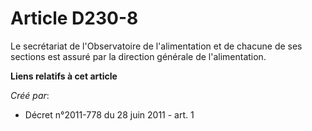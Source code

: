 # Article D230-8

Le secrétariat de l'Observatoire de l'alimentation et de chacune de ses sections est assuré par la direction générale de
l'alimentation.

**Liens relatifs à cet article**

_Créé par_:

  - Décret n°2011-778 du 28 juin 2011 - art. 1

